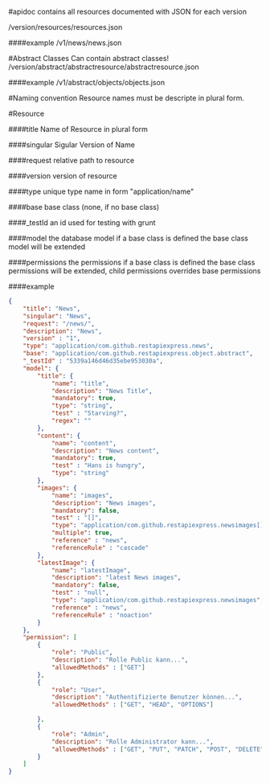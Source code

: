 #apidoc
contains all resources documented with JSON for each version

/version/resources/resources.json

####example
/v1/news/news.json

#Abstract Classes
Can contain abstract classes!
/version/abstract/abstractresource/abstractresource.json

####example
/v1/abstract/objects/objects.json

#Naming convention
Resource names must be descripte in plural form.

#Resource

####title
Name of Resource in plural form

####singular
Sigular Version of Name

####request
relative path to resource

####version
version of resource

####type
unique type name in form "application/name"

####base
base class (none, if no base class)

####_testId
an id used for testing with grunt

####model
the database model
if a base class is defined the base class model will be extended

####permissions
the permissions
if a base class is defined the base class permissions will be extended, child permissions overrides base permissions

####example
```json
{
    "title": "News",
    "singular": "News",
    "request": "/news/",
    "description": "News",
    "version" : "1",
    "type": "application/com.github.restapiexpress.news",
    "base": "application/com.github.restapiexpress.object.abstract",
    "_testId" : "5339a146d46d35ebe953030a",
    "model": {
        "title": {
            "name": "title",
            "description": "News Title",
            "mandatory": true,
            "type": "string",
            "test" : "Starving?",
            "regex": ""
        },
        "content": {
            "name": "content",
            "description": "News content",
            "mandatory": true,
            "test" : "Hans is hungry",
            "type": "string"
        },
        "images": {
            "name": "images",
            "description": "News images",
            "mandatory": false,
            "test" : "[]",
            "type": "application/com.github.restapiexpress.newsimages[]",
            "multiple": true,
            "reference" : "news",
            "referenceRule" : "cascade"
        },
        "latestImage": {
            "name": "latestImage",
            "description": "latest News images",
            "mandatory": false,
            "test" : "null",
            "type": "application/com.github.restapiexpress.newsimages",
            "reference" : "news",
            "referenceRule" : "noaction"
        }
    },
    "permission": [
        {
            "role": "Public",
            "description": "Rolle Public kann...",
            "allowedMethods" : ["GET"]
        },
        {
            "role": "User",
            "description": "Authentifizierte Benutzer können...",
            "allowedMethods" : ["GET", "HEAD", "OPTIONS"]

        },
        {
            "role": "Admin",
            "description": "Rolle Administrator kann...",
            "allowedMethods" : ["GET", "PUT", "PATCH", "POST", "DELETE", "HEAD", "OPTIONS"]
        }
    ]
}
```